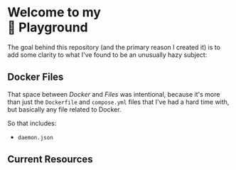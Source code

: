 # Welcome to my <br /> :whale: Playground

The goal behind this repository (and the primary reason I created it) is to add some clarity to what I've found to be an unusually hazy subject:


## Docker Files

That space between *Docker* and *Files* was intentional, because it's more than just the `Dockerfile` and `compose.yml` files that I've had a hard time with, but basically any file related to Docker.

So that includes:
- `daemon.json`


## Current Resources
